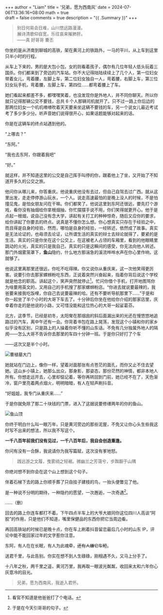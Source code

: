 +++
author = "Liam"
title = '兄弟，愿为西南风'
date = 2024-07-06T13:36:16+08:00
math = true                                
draft = false
comments = true
description = "{{ .Summary }}"
+++

> 别日何易会日难，山川悠远路漫漫。 <br>
> 展诗清歌仰自宽，乐往哀来摧肺肝。 <br>
>                                                      ——真 好哥哥 曹丕


你坐的是从济南到聊城的高铁，架在黄河上的铁路外，一马的平川，从上车到这里只半小时的行程。

从车上下来的，男的是大包小包，女的则看着孩子，偶尔有几位年轻人低头玩着三国杀。你们都来到了旁边的汽车站。你不大记得陆陆续续上了几个人，第一位妇女带着女儿，弯着腰，左脚上车，第二位妇女独自一人，弯着腰，右脚上车，第三位妇女玩手机，弯着腰，左脚上车，第四位……都弯着腰上了车。

她们看起来都差不多，都嘿嘿笑着，也没发现你是外地人，并不同你聊天。所以你就只记得那辆公交不要钱，总共 6 个人那辆司机就开了。只不过一路上你后边的那两位妇女一个叽叽喳喳吹着天天要来坐这辆不要钱的车，另一个说女儿最近考试考了多少多少分。听声音她们说得很开心，如果话题能够对起来的话。

你是在这辆车的终点站遇到他的。

“上哪去？”

“东阿。”

“我也去东阿，你跟着我吧”

“好。”

就这样，并不知道这里的公交是自己挥手叫停的你，跟着他上了坐，又开始了不知道开多久的公交之旅。

他问你从哪儿来，你答重庆。他说重庆他没有去过，但自己自驾去过广西。就从这里出发，走走停停游山玩水，一个人。说走高速最怕的是晚上没人的时候，不是怕撞见鬼，是怕女朋友问在干嘛。你们都笑了。他说这里到东阿还很远，要先打个游戏，看你没有抽烟给你拿根烟抽，你忙摆摆手说不用，你们笑得就更开心。他于是点起一根烟，说自己没有念大学，讲起有关打工的种种惊奇，随后又应你的要求，给你讲起了你要去的终点。说真是不懂你怎么想。你心想真实只存在于经验之中，而且得是自身的经验，然而，哪怕是自身的经验，一经转述，依然成了故事。真实是无法论证的，也毋须去论证，让所谓生活的真实的辩士去辩论就得了，要紧的是生活。真实的只是你坐在这个公交上，在这被老人占领的车厢里，看到的他眼睛里跳动的火光，真实的只是我自己，真实的只是这瞬间的感受，你无法向他人转述。那门外烟雾笼罩下，**鱼山**隐约，什么地方那湍急的溪流哗哗水声在你心里作响，这就够了。

他说这里离那里还很远，你吃不吃得辣。你又说你从重庆来，这一次他笑得更厉害。说要引你去那家螺蛳粉吃东西，正说着突然兴奋起来，指着你背后说这个学校就是他念的职高。讲起这个，笑声突然就停止[^1]。忙问你借个手机，打开地图骂你为啥要用英文的，又用自己的手机搜了那家螺蛳粉店。“你进去就说要最辣的，我爸要来接我吃饭哩，你自己去说要最辣的哈。还有不要听导航那里下……”于是和你一起坐了半个小时的大哥下车去了。十分钟后你坐在他给你介绍的那家店里，庆幸着你走的是他说的小路，又可惜没能和这位热心的大哥一起娑葛芬。

北方，这季节，已经是初冬，太阳耷在那烟囱的斜后面漏出来的光还在慢悠悠地追路过的汽车，离中午还有一会。你背着书包在路上晃荡，发现这个小镇和你的家乡似乎没有区别，只是路上的人操着你听不懂的山东话。不免有几分独属外地人的隔阂——怎么大哥不告诉你去那里的车四十分钟一班。于是你只好打了个车

——这次又是半个小时。

![曹植墓大门](https://picx.zhimg.com/80/v2-2aadfa2d9e1730f6791d997836638a30_1440w.jpeg)

她就站在门边上，像你一样，望着对面那张有点苍茫的面孔，而你又止不住去望她。这山乡小镇上，她那么出众，那身影，那姿态，那份茫然的神情，都非本地人所有。你想走远开去，心里却惦记着，等你再转回到门前，她已经不在了，天色渐冷，窗户里亮着两点烟火，明明暗暗，有人在轻声刷抖音。

“好姐姐，我专门从重庆来……”

于是你就免除了那二十块钱的门票，进入了这据说要修缮两年的你的鱼山。

![鱼山顶](https://picx.zhimg.com/80/v2-6f64cde49cd2149220ed16657ff695bc_1440w.png)

你终于明白什么叫一眼万年，只是黄河旁边的那些泥屋，不免又让你心头生些我这时写不出来的想法，所以我不写这个。

**一千八百年前我们没有见过，一千八百年后，我自会创造重逢。**

你问有没有一合酥，我说请你为我写篇赋，这次没有爹地怒。

> 践远游之文履，曳雾绡之轻裾。微幽兰之芳蔼兮，步踟蹰于山隅

你绝对想不到你会在这个山上想到这个句子。

伴着石梯下去的路上你顺手葬了只自挂子建枝的鸟，一抬头便瞥见了他。

是一种说不分明的期待，一种隐约的愿望，一次邂逅，一次奇遇[^2]。

……（删）

回去的路上你连车都打不着。下午四点半车上的大爷大娘同你这位四川人高谈“阿胶”的作用，只是他们不知道，嘴里保健品的东西你把它当周边看。

再回高铁站的时候已是晚十点，你在车上刷着抖音留恋最后几小时的山东 IP，评论中能不能回家过年的文字惹你注意。

东阿，有人在在长眠，有人为此魂牵，~~还有人嫌它车短~~。

送君千里，与此告别。你实在想不到人生碌碌，刚相遇不久，又马上分手了。

十八年之秋，两千里之遥，黄河万里，我再取一眼波光粼粼，收回来太和六年你心灰意冷的目光。

>兄弟，愿为西南风，我逝入君怀。



[^1]:看官不知道是他爸爸打了个电话。
[^2]:于是在今天引哥哥的句子。
